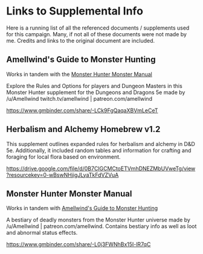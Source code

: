 
# Links to Supplemental Info

Here is a running list of all the referenced documents / supplements used for this campaign. Many, if not all of these documents were not made by me. Credits and links to the original document are included.

## Amellwind's Guide to Monster Hunting

Works in tandem with the [Monster Hunter Monster Manual](https://www.gmbinder.com/share/-L0j3FWNhBx15I-lR7qC)

Explore the Rules and Options for players and Dungeon Masters in this Monster Hunter supplement for the Dungeons and Dragons 5e made by /u/Amellwind twitch.tv/amellwind | patreon.com/amellwind 

https://www.gmbinder.com/share/-LCk9FgQaqaXBVmLeCeT

## Herbalism and Alchemy Homebrew v1.2

This supplement outlines expanded rules for herbalism and alchemy in D&D 5e. Additionally, it included random tables and information for crafting and foraging for local flora based on environment. 

https://drive.google.com/file/d/0B7CIGCMCtoETVmhDNEZMbUVweTg/view?resourcekey=0-wBswNHjigJLyaTkFdVZVuA

## Monster Hunter Monster Manual

Works in tandem with [Amellwind's Guide to Monster Hunting](https://www.gmbinder.com/share/-LCk9FgQaqaXBVmLeCeT)

A bestiary of deadly monsters from the Monster Hunter universe made by /u/Amellwind | patreon.com/amellwind. Contains bestiary info as well as loot and abnormal status effects.

https://www.gmbinder.com/share/-L0j3FWNhBx15I-lR7qC

